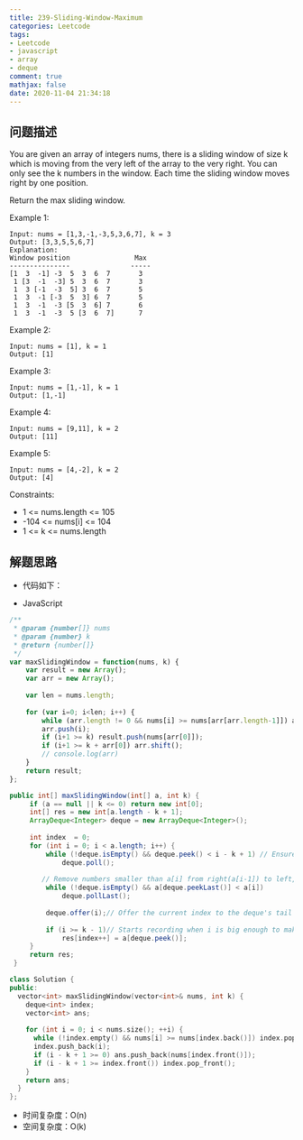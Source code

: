 ```yaml
---
title: 239-Sliding-Window-Maximum
categories: Leetcode
tags: 
- Leetcode
- javascript
- array
- deque
comment: true
mathjax: false
date: 2020-11-04 21:34:18
---
```


## 问题描述

You are given an array of integers nums, there is a sliding window of size k which is moving from the very left of the array to the very right. You can only see the k numbers in the window. Each time the sliding window moves right by one position.

Return the max sliding window.

<!--more-->

Example 1:
```
Input: nums = [1,3,-1,-3,5,3,6,7], k = 3
Output: [3,3,5,5,6,7]
Explanation: 
Window position                Max
---------------               -----
[1  3  -1] -3  5  3  6  7       3
 1 [3  -1  -3] 5  3  6  7       3
 1  3 [-1  -3  5] 3  6  7       5
 1  3  -1 [-3  5  3] 6  7       5
 1  3  -1  -3 [5  3  6] 7       6
 1  3  -1  -3  5 [3  6  7]      7
```

Example 2:
```
Input: nums = [1], k = 1
Output: [1]
```

Example 3:
```
Input: nums = [1,-1], k = 1
Output: [1,-1]
```

Example 4:
```
Input: nums = [9,11], k = 2
Output: [11]
```

Example 5:
```
Input: nums = [4,-2], k = 2
Output: [4]
```

Constraints:

- 1 <= nums.length <= 105
- -104 <= nums[i] <= 104
- 1 <= k <= nums.length

## 解题思路



- 代码如下：

- JavaScript

```JavaScript
/**
 * @param {number[]} nums
 * @param {number} k
 * @return {number[]}
 */
var maxSlidingWindow = function(nums, k) {
    var result = new Array();
    var arr = new Array();
    
    var len = nums.length;
    
    for (var i=0; i<len; i++) {
        while (arr.length != 0 && nums[i] >= nums[arr[arr.length-1]]) arr.pop();
        arr.push(i);
        if (i+1 >= k) result.push(nums[arr[0]]);
        if (i+1 >= k + arr[0]) arr.shift();
        // console.log(arr)
    }
    return result;
};
```

```java
public int[] maxSlidingWindow(int[] a, int k) {
	 if (a == null || k <= 0) return new int[0];		 
	 int[] res = new int[a.length - k + 1];
	 ArrayDeque<Integer> deque = new ArrayDeque<Integer>(); 
	 
	 int index  = 0;
	 for (int i = 0; i < a.length; i++) { 
		 while (!deque.isEmpty() && deque.peek() < i - k + 1) // Ensure deque's size doesn't exceed k
			 deque.poll();
		 
		// Remove numbers smaller than a[i] from right(a[i-1]) to left, to make the first number in the deque the largest one in the window		 
		 while (!deque.isEmpty() && a[deque.peekLast()] < a[i]) 
			 deque.pollLast();
		 
		 deque.offer(i);// Offer the current index to the deque's tail
		 
		 if (i >= k - 1)// Starts recording when i is big enough to make the window has k elements 
			 res[index++] = a[deque.peek()];
	 }		 
	 return res;
 }
```

```cpp
class Solution {
public:
  vector<int> maxSlidingWindow(vector<int>& nums, int k) {
    deque<int> index;
    vector<int> ans;
        
    for (int i = 0; i < nums.size(); ++i) {
      while (!index.empty() && nums[i] >= nums[index.back()]) index.pop_back();
      index.push_back(i);      
      if (i - k + 1 >= 0) ans.push_back(nums[index.front()]);
      if (i - k + 1 >= index.front()) index.pop_front();
    }
    return ans;
  }
};
```

- 时间复杂度：O(n)
- 空间复杂度：O(k)

